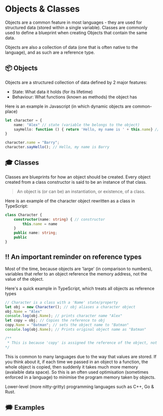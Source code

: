 # Objects & Classes

Objects are a common feature in most languages - they are used for structured data (stored within a single variable). Classes are commonly used to define a blueprint when creating Objects that contain the same data.

Objects are also a collection of data (one that is often native to the language), and as such are a reference type.

## 📦 Objects

Objects are a structured collection of data defined by 2 major features:

- State: What data it holds (for its lifetime)
- Behaviour: What functions (known as methods) the object has

Here is an example in Javascript (in which dynamic objects are common-place)

```Typescript
let character = {
    name: "Alex" // state (variable the belongs to the object)
    sayHello: function () { return 'Hello, my name is ' + this.name} // behaviour
}

character.name = "Barry";
character.sayHello(); // Hello, my name is Barry
```

## 🎓 Classes

Classes are blueprints for how an object should be created. Every object created from a class constructor is said to be an instance of that class.

> An object is (or can be) an instantiation, or existence, of a class.

Here is an example of the character object rewritten as a class in TypeScript:
```Typescript
class Character {
    constructor(name: string) { // constructor
        this.name = name
    }
    public name: string;
    public
}
```

## ‼️ An important reminder on reference types

Most of the time, because objects are 'large' (in comparison to numbers), variables that refer to an object reference the memory address, not the value of the object.

Here's a quick example in TypeScript, which treats all objects as reference types

```TypeScript
// Character is a class with a 'Name' state/property
let obj = new Character(); // obj aliases a character object
obj.Name = "Alex"
console.log(obj.Name); // prints character name "Alex"
let copy = obj; // Copies the reference to obj
copy.Name = "Batman"; // sets the object name to "Batman"
console.log(obj.Name); // Prints original object name as "Batman"

/**
 * This is because 'copy' is assigned the reference of the object, not the value, so it actually refers to the same instance of the original Character object.
*/
```

This is common to many languages due to the way that values are stored. If you think about it, if each time we passed in an object to a function, the whole object is copied, then suddenly it takes much more memory (avalaible data space). So this is an often used optimisation (sometimes enforced in a language) to minimise the program memory taken by objects.

Lower-level (more nitty-gritty) programming languages such as C++, Go & Rust.

## 🗯 Examples

###
